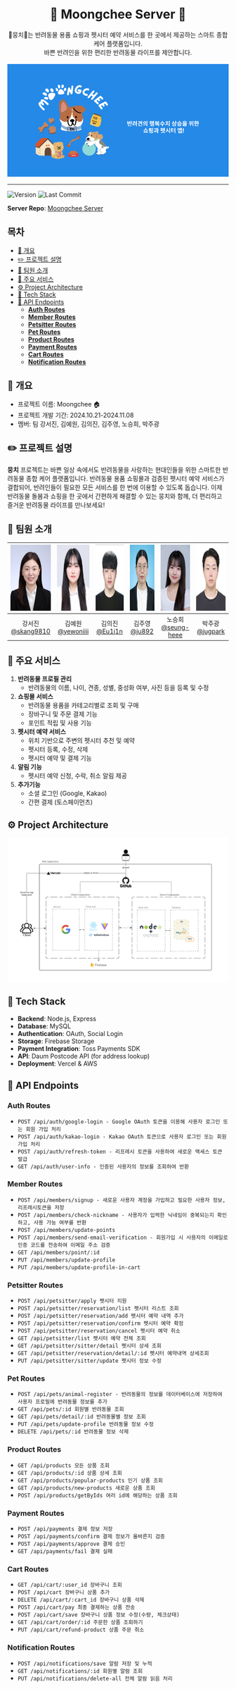 <h1 align=center> 🐶 Moongchee Server 🐶 </h1>
<div align=center>
🐶뭉치🐶는 반려동물 용품 쇼핑과 펫시터 예약 서비스를 한 곳에서 제공하는 스마트 종합 케어 플랫폼입니다. <br/>바쁜 반려인을 위한 편리한 반려동물 라이프를 제안합니다.
</div><br/>
<img src='readmeImg/titleImg.png'>

<hr/>

![Version](https://img.shields.io/github/v/release/URECA-TEAM3/moongchee-client)
![Last Commit](https://img.shields.io/github/last-commit/URECA-TEAM3/moongchee-client)

**Server Repo**: [Moongchee Server](https://github.com/URECA-TEAM3/moongchee-server)

<h2>목차</h2>

- [📄 개요](#-개요)
- [✏️ 프로젝트 설명](#️-프로젝트-설명)
- [👥 팀원 소개](#-팀원-소개)
- [📌 주요 서비스](#-주요-서비스)
- [⚙️ Project Architecture](#️-project-architecture)
- [🔨 Tech Stack](#-tech-stack)
- [🎯 API Endpoints](#-api-endpoints)
  - [**Auth Routes**](#auth-routes)
  - [**Member Routes**](#member-routes)
  - [**Petsitter Routes**](#petsitter-routes)
  - [**Pet Routes**](#pet-routes)
  - [**Product Routes**](#product-routes)
  - [**Payment Routes**](#payment-routes)
  - [**Cart Routes**](#cart-routes)
  - [**Notification Routes**](#notification-routes)

## 📄 개요

- 프로젝트 이름: Moongchee 🏠
- 프로젝트 개발 기간: 2024.10.21-2024.11.08
- 멤버: 팀 강서진, 김예원, 김의진, 김주영, 노승희, 박주광

## ✏️ 프로젝트 설명

**뭉치** 프로젝트는 바쁜 일상 속에서도 반려동물을 사랑하는 현대인들을 위한 스마트한 반려동물 종합 케어 플랫폼입니다. 반려동물 용품 쇼핑몰과 검증된 펫시터 예약 서비스가 결합되어, 반려인들이 필요한 모든 서비스를 한 번에 이용할 수 있도록 돕습니다. 이제 반려동물 돌봄과 쇼핑을 한 곳에서 간편하게 해결할 수 있는 뭉치와 함께, 더 편리하고 즐거운 반려동물 라이프를 만나보세요!

## 👥 팀원 소개

| <img src="readmeImg/sujin.jpeg" width="150" height="150"/> | <img src="readmeImg/yewon.png" width="150" height="150"/> | <img src="readmeImg/eu1j1n.jpeg" width="150" height="150"/> | <img src="readmeImg/juy.jpeg" width="150" height="150"/> | <img src="readmeImg/seunghee1.JPG" width="150" height="150"/> | <img src="readmeImg/jug.jpeg" width="150" height="150"/> |
| :--------------------------------------------------------: | :-------------------------------------------------------: | :---------------------------------------------------------: | :------------------------------------------------------: | :-----------------------------------------------------------: | :------------------------------------------------------: |
|   강서진<br/>[@skang9810](https://github.com/skang9810)    |   김예원<br/>[@yewoniiii](https://github.com/yewoniiii)   |       김의진<br/>[@Eu1j1n](https://github.com/Eu1j1n)       |      김주영<br/>[@ju892](https://github.com/ju892)       |    노승희<br/>[@seung-heee](https://github.com/seung-heee)    |    박주광<br/>[@jugpark](https://github.com/jugpark)     |

<!-- |<img src="readmeImg/sj.jpeg" width="150" height="150"/>|<img src="https://avatars.githubusercontent.com/u/9919?v=4" width="150" height="150"/>|<img src="readmeImg/ez.jpeg" width="150" height="150"/>|<img src="https://avatars.githubusercontent.com/u/75469131?v=4" width="150" height="150"/>|<img src="readmeImg/seunghee.JPG" width="150" height="150"/>|<img src="readmeImg/주광.jpeg" width="150" height="150"/>|
|강서진<br/>[@skang9810](https://github.com/skang9810)|김예원<br/>[@yewoniiii](https://github.com/yewoniiii)|김의진<br/>[@Eu1j1n](https://github.com/Eu1j1n)|김주영<br/>[@ju892](https://github.com/ju892)|노승희<br/>[@seung-heee](https://github.com/seung-heee)|박주광<br/>[@git](https://github.com/git)|
 -->

## 📌 주요 서비스

1. **반려동물 프로필 관리**
   - 반려동물의 이름, 나이, 견종, 성별, 중성화 여부, 사진 등을 등록 및 수정
2. **쇼핑몰 서비스**
   - 반려동물 용품을 카테고리별로 조회 및 구매
   - 장바구니 및 주문 결제 기능
   - 포인트 적립 및 사용 기능
3. **펫시터 예약 서비스**
   - 위치 기반으로 주변의 펫시터 추천 및 예약
   - 펫시터 등록, 수정, 삭제
   - 펫시터 예약 및 결제 기능
4. **알림 기능**
   - 펫시터 예약 신청, 수락, 취소 알림 제공
5. **추가기능**
   - 소셜 로그인 (Google, Kakao)
   - 간편 결제 (토스페이먼츠)

## ⚙️ Project Architecture

<img src='readmeImg/architecture02.png'>

## 🔨 Tech Stack

- **Backend**: Node.js, Express
- **Database**: MySQL
- **Authentication**: OAuth, Social Login
- **Storage**: Firebase Storage
- **Payment Integration**: Toss Payments SDK
- **API**: Daum Postcode API (for address lookup)
- **Deployment**: Vercel & AWS

## 🎯 API Endpoints

### **Auth Routes**

- `POST /api/auth/google-login - Google OAuth 토큰을 이용해 사용자 로그인 또는 회원 가입 처리`
- `POST /api/auth/kakao-login - Kakao OAuth 토큰으로 사용자 로그인 또는 회원 가입 처리`
- `POST /api/auth/refresh-token - 리프레시 토큰을 사용하여 새로운 액세스 토큰 발급`
- `GET /api/auth/user-info - 인증된 사용자의 정보를 조회하여 반환`

### **Member Routes**

- `POST /api/members/signup - 새로운 사용자 계정을 가입하고 필요한 사용자 정보, 리프레시토큰을 저장`
- `POST /api/members/check-nickname - 사용자가 입력한 닉네임이 중복되는지 확인하고, 사용 가능 여부를 반환`
- `POST /api/members/update-points`
- `POST /api/members/send-email-verification - 회원가입 시 사용자의 이메일로 인증 코드를 전송하여 이메일 주소 검증`
- `GET /api/members/point/:id`
- `PUT /api/members/update-profile`
- `PUT /api/members/update-profile-in-cart`

### **Petsitter Routes**

- `POST /api/petsitter/apply 펫시터 지원`
- `POST /api/petsitter/reservation/list 펫시터 리스트 조회`
- `POST /api/petsitter/reservation/add 펫시터 예약 내역 추가`
- `POST /api/petsitter/reservation/confirm 펫시터 예약 확정`
- `POST /api/petsitter/reservation/cancel 펫시터 예약 취소`
- `GET /api/petsitter/list 펫시터 예약 전체 조회`
- `GET /api/petsitter/sitter/detail 펫시터 상세 조회`
- `GET /api/petsitter/reservation/detail/:id 펫시터 예약내역 상세조회`
- `PUT /api/petsitter/sitter/update 펫시터 정보 수정`

### **Pet Routes**

- `POST /api/pets/animal-register - 반려동물의 정보를 데이터베이스에 저장하여 사용자 프로필에 반려동물 정보를 추가`
- `GET /api/pets/:id 회원별 반려동물 조회`
- `GET /api/pets/detail/:id 반려동물별 정보 조회`
- `PUT /api/pets/update-profile 반려동물 정보 수정`
- `DELETE /api/pets/:id 반려동물 정보 삭제`

### **Product Routes**

- `GET /api/products 모든 상품 조회`
- `GET /api/products/:id 상품 상세 조회`
- `GET /api/products/popular-products 인기 상품 조회`
- `GET /api/products/new-products 새로운 상품 조회`
- `POST /api/products/getByIds 여러 id에 해당하는 상품 조회`

### **Payment Routes**

- `POST /api/payments 결제 정보 저장`
- `POST /api/payments/confirm 결제 정보가 올바른지 검증`
- `POST /api/payments/approve 결제 승인`
- `GET /api/payments/fail 결제 실패`

### **Cart Routes**

- `GET /api/cart/:user_id 장바구니 조회`
- `POST /api/cart 장바구니 상품 추가`
- `DELETE /api/cart/:cart_id 장바구니 상품 삭제`
- `POST /api/cart/pay 최종 결제하는 상품 전송`
- `POST /api/cart/save 장바구니 상품 정보 수정(수량, 체크상태)`
- `GET /api/cart/order/:id 주문한 상품 조회하기`
- `PUT /api/cart/refund-product 상품 주문 취소`

### **Notification Routes**

- `POST /api/notifications/save 알람 저장 및 누적`
- `GET /api/notifications/:id 회원별 알람 조회`
- `PUT /api/notifications/delete-all 전체 알람 읽음 처리`
